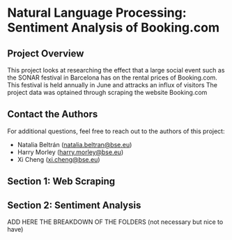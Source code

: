 # Natural Language Processing: Sentiment Analysis of Booking.com

## Project Overview 
This project looks at researching the effect that a large social event such as the SONAR festival in Barcelona has on the rental prices of Booking.com. This festival is held annually in June and attracks an influx of visitors   The project data was optained through scraping the website Booking.com 

## Contact the Authors
For additional questions, feel free to reach out to the authors of this project:
* Natalia Beltrán (natalia.beltran@bse.eu)
* Harry Morley (harry.morley@bse.eu)
* Xi Cheng (xi.cheng@bse.eu)
  
## Section 1: Web Scraping 

## Section 2: Sentiment Analysis 

ADD HERE THE BREAKDOWN OF THE FOLDERS (not necessary but nice to have) 


